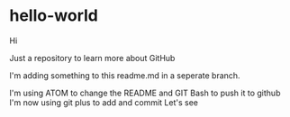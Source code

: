 # hello-world

Hi

Just a repository to learn more about GitHub

I'm adding something to this readme.md in a seperate branch.

I'm using ATOM to change the README and GIT Bash to push it to github
I'm now using git plus to add and commit
Let's see
